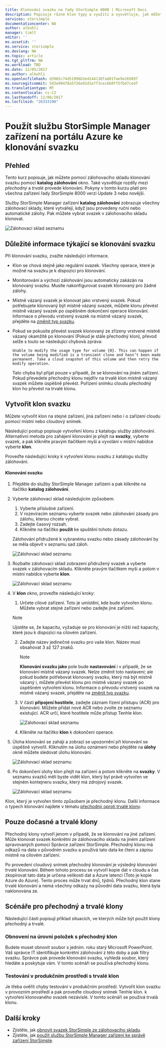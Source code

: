```yaml
---
title: Klonování svazku na řady StorSimple 8000 | Microsoft Docs
description: Popisuje různé klon typy a využití a vysvětluje, jak můžete pomocí zálohovacího skladu klonování svazku na zařízení řady StorSimple 8000.
services: storsimple
documentationcenter: NA
author: alkohli
manager: timlt
editor: ''
ms.assetid: ''
ms.service: storsimple
ms.devlang: NA
ms.topic: article
ms.tgt_pltfrm: NA
ms.workload: TBD
ms.date: 12/05/2017
ms.author: alkohli
ms.openlocfilehash: d3965c74d51996b3e4144130fad01fae9e265897
ms.sourcegitcommit: 5d3e99478a5f26e92d1e7f3cec6b0ff5fbd7cedf
ms.translationtype: MT
ms.contentlocale: cs-CZ
ms.lasthandoff: 12/06/2017
ms.locfileid: "26333198"
---
```

# <a name="use-the-storsimple-device-manager-service-in-azure-portal-to-clone-a-volume"></a>Použít službu StorSimple Manager zařízení na portálu Azure ke klonování svazku

## <a name="overview"></a>Přehled

Tento kurz popisuje, jak můžete pomocí zálohovacího skladu klonování svazku pomocí **katalog zálohování** okno. Také vysvětluje rozdíly mezi *přechodný* a *trvalé* provede klonování. Pokyny v tomto kurzu platí pro všechna zařízení řady StorSimple 8000 verzi Update 3 nebo novější.

Služby StorSimple Manager zařízení **katalog zálohování** zobrazuje všechny zálohovací sklady, které vytvářejí, když jsou provedeny ruční nebo automatické zálohy. Pak můžete vybrat svazek v zálohovacího skladu klonovat.

 ![Zálohovací sklad seznamu](./media/storsimple-8000-clone-volume-u2/bucatalog.png)

## <a name="considerations-for-cloning-a-volume"></a>Důležité informace týkající se klonování svazku

Při klonování svazku, zvažte následující informace.

- Klon se chová stejně jako regulární svazek. Všechny operace, které je možné na svazku je k dispozici pro klonování.

- Monitorování a výchozí zálohování jsou automaticky zakázán na klonovaný svazku. Musíte nakonfigurovat svazek klonovaný pro žádné zálohy.

- Místně vázaný svazek je klonovat jako vrstvený svazek. Pokud potřebujete klonovaný být místně vázaný svazek, můžete klonu převést místně vázaný svazek po úspěšném dokončení operace klonování. Informace o převodu vrstvený svazek na místně vázaný svazek, přejděte na [změnit typ svazku](storsimple-8000-manage-volumes-u2.md#change-the-volume-type).

- Pokud se pokusíte převést svazek klonovaný ze zřízeny vrstvené místně vázaný okamžitě po klonování (Pokud je stále přechodný klon), převod selže s touto se následující chybová zpráva:

    `Unable to modify the usage type for volume {0}. This can happen if the volume being modified is a transient clone and hasn’t been made permanent. Take a cloud snapshot of this volume and then retry the modify operation.`

    Tato chyba byl přijat pouze v případě, že se klonování na jiném zařízení. Pokud převedete přechodný klonu nejdřív na trvalé klon místně vázaný svazek můžete úspěšně převést. Pořízení snímku cloudu přechodný klon ho převést na trvalé klonu.

## <a name="create-a-clone-of-a-volume"></a>Vytvořit klon svazku

Můžete vytvořit klon na stejné zařízení, jiná zařízení nebo i o zařízení cloudu pomocí místní nebo cloudový snímek.

Následující postup popisuje vytvoření klonu z katalogu služby zálohování.  Alternativní metoda pro zahájení klonování je přejít na **svazky**, vyberte svazek, a pak klikněte pravým tlačítkem myši a vyvolání v místní nabídce vyberte **klon**.

Proveďte následující kroky k vytvoření klonu svazku z katalogu služby zálohování.

#### <a name="to-clone-a-volume"></a>Klonování svazku

1. Přejděte do služby StorSimple Manager zařízení a pak klikněte na tlačítko **katalog zálohování**.

2. Vyberte zálohovací sklad následujícím způsobem:
   
   1. Vyberte příslušné zařízení.
   2. V rozevíracím seznamu vyberte svazek nebo zálohování zásady pro zálohu, kterou chcete vybrat.
   3. Zadejte časový rozsah.
   4. Klikněte na tlačítko **použít** ke spuštění tohoto dotazu.

    Zálohování přidružené k vybranému svazku nebo zásady zálohování by se měla objevit v seznamu sad záloh.
   
    ![Zálohovací sklad seznamu](./media/storsimple-8000-clone-volume-u2/bucatalog.png)
     
3. Rozbalte zálohovací sklad zobrazení přidružený svazek a vyberte svazek v zálohovacím skladu. Klikněte pravým tlačítkem myši a potom v místní nabídce vyberte **klon**.

   ![Zálohovací sklad seznamu](./media/storsimple-8000-clone-volume-u2/clonevol3b.png) 

3. V **klon** okno, proveďte následující kroky:
   
    1. Určete cílové zařízení. Toto je umístění, kde bude vytvořen klonu. Můžete vybrat stejné zařízení nebo zadejte jiné zařízení.

      > [!NOTE]
      > Ujistěte se, že kapacitu, vyžaduje se pro klonování je nižší než kapacity, které jsou k dispozici na cílovém zařízení.
       
    2. Zadejte název jedinečné svazku pro vaše klon. Název musí obsahovat 3 až 127 znaků.
      
        > [!NOTE]
        > **Klonování svazku jako** pole bude **nastavování** i v případě, že se klonování místně vázaný svazek. Nelze změnit toto nastavení; ale pokud budete potřebovat klonovaný svazku, který má být místně vázaný i, můžete převést klonu pro místně vázaný svazek po úspěšném vytvoření klonu. Informace o převodu vrstvený svazek na místně vázaný svazek, přejděte na [změnit typ svazku](storsimple-8000-manage-volumes-u2.md#change-the-volume-type).
          
    3. V části **připojení hostitele**, zadejte záznam řízení přístupu (ACR) pro klonování. Můžete přidat nové ACR nebo zvolte ze seznamu existující. ACR určí, které hostitele může přístup Tenhle klon.
      
        ![Zálohovací sklad seznamu](./media/storsimple-8000-clone-volume-u2/clonevol3a.png) 

    4. Klikněte na tlačítko **klon** k dokončení operace.

4. Úloha klonování se zahájí a zobrazí se upozornění při klonování se úspěšně vytvořil. Kliknutím na úlohu oznámení nebo přejděte na **úlohy** okně můžete sledovat úlohu klonování.

    ![Zálohovací sklad seznamu](./media/storsimple-8000-clone-volume-u2/clonevol5.png)

7. Po dokončení úlohy klon přejít na zařízení a potom klikněte na **svazky**. V seznamu svazků měli byste vidět klon, který byl právě vytvořen ve stejném kontejneru svazku, který má zdrojový svazek.

    ![Zálohovací sklad seznamu](./media/storsimple-8000-clone-volume-u2/clonevol6.png)

Klon, který je vytvořen tímto způsobem je přechodný klonu. Další informace o typech klonování najdete v tématu [přechodný oproti trvalé klony](#transient-vs-permanent-clones).


## <a name="transient-vs-permanent-clones"></a>Pouze dočasné a trvalé klony
Přechodný klony vytvoří jenom v případě, že se klonování na jiné zařízení. Může klonovat svazek konkrétní ze zálohovacího skladu na jiném zařízení spravovaných pomocí Správce zařízení StorSimple. Přechodný klonu má odkazů na data v původním svazku a používá tato data ke čtení a zápisu místně na cílovém zařízení.

Po provedení cloudový snímek přechodný klonování je výsledný klonování *trvalé* klonování. Během tohoto procesu se vytvoří kopie dat v cloudu a čas zkopírovat tato data je určena velikostí dat a Azure latenci (Toto je kopie Azure do Azure). Tento proces může trvat dnů, týdnů. Přechodný klon stane trvalé klonování a nemá všechny odkazy na původní data svazku, která byla naklonována ze.

## <a name="scenarios-for-transient-and-permanent-clones"></a>Scénáře pro přechodný a trvalé klony
Následující části popisují příklad situacích, ve kterých může být použit klony přechodný a trvalé.

### <a name="item-level-recovery-with-a-transient-clone"></a>Obnovení na úrovni položek s přechodný klon
Budete muset obnovit soubor s jedním. roku starý Microsoft PowerPoint. Váš správce IT identifikuje konkrétní zálohování z této doby a pak filtry svazku. Správce pak provede klonování svazku, vyhledá soubor, který hledáte a poskytuje vám. V tomto scénáři se používá přechodný klonu.

### <a name="testing-in-the-production-environment-with-a-permanent-clone"></a>Testování v produkčním prostředí s trvalé klon
Je třeba ověřit chyby testování v produkčním prostředí. Vytvořit klon svazku v provozním prostředí a pak proveďte cloudový snímek Tenhle klon. k vytvoření klonovaného svazek nezávislé. V tomto scénáři se používá trvalá klonu.

## <a name="next-steps"></a>Další kroky
* Zjistěte, jak [obnovit svazek StorSimple ze zálohovacího skladu](storsimple-8000-restore-from-backup-set-u2.md).
* Zjistěte, jak [použít službu StorSimple Manager zařízení ke správě zařízení StorSimple](storsimple-8000-manager-service-administration.md).

